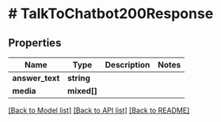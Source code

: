 # # TalkToChatbot200Response

## Properties

Name | Type | Description | Notes
------------ | ------------- | ------------- | -------------
**answer_text** | **string** |  |
**media** | **mixed[]** |  |

[[Back to Model list]](../../README.md#models) [[Back to API list]](../../README.md#endpoints) [[Back to README]](../../README.md)
